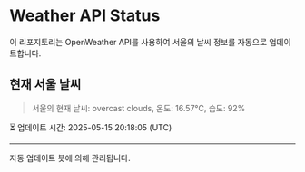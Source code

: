 
# Weather API Status

이 리포지토리는 OpenWeather API를 사용하여 서울의 날씨 정보를 자동으로 업데이트합니다.

## 현재 서울 날씨
> 서울의 현재 날씨: overcast clouds, 온도: 16.57°C, 습도: 92%

⏳ 업데이트 시간: 2025-05-15 20:18:05 (UTC)

---
자동 업데이트 봇에 의해 관리됩니다.
